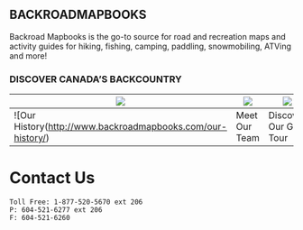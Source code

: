 ## BACKROADMAPBOOKS

Backroad Mapbooks is the go-to source for road and recreation maps and activity guides for hiking, fishing, camping, paddling, snowmobiling, ATVing and more!

### DISCOVER CANADA’S BACKCOUNTRY

| ![](http://www.backroadmapbooks.com/media/wysiwyg/infortis/ultimo/custom/home/home_about_history.png)  |![](http://www.backroadmapbooks.com/media/wysiwyg/infortis/ultimo/custom/home/home_about_team.png)   |![](http://www.backroadmapbooks.com/media/wysiwyg/infortis/ultimo/custom/home/home_about_geotour.png)   |![](http://www.backroadmapbooks.com/media/wysiwyg/infortis/ultimo/custom/home/home_about_catalog.png)   |
|---|---|---|---|
| ![Our History(http://www.backroadmapbooks.com/our-history/) | Meet Our Team | Discover Our Geo Tour | Download Our Catalogue |




# Contact Us

```
Toll Free: 1-877-520-5670 ext 206
P: 604-521-6277 ext 206 
F: 604-521-6260
```



